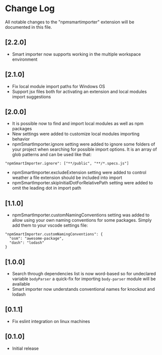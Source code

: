 # Change Log
All notable changes to the "npmsmartimporter" extension will be documented in this file.
## [2.2.0]
- Smart importer now supports working in the multiple workspace environment
## [2.1.0]
- Fix local module import paths for Windows OS
- Support jsx files both for activating an extension and local modules import suggestions
## [2.0.0]
- It is possible now to find and import local modules as well as npm packages
- New settings were added to customize local modules importing behavior
- npmSmartImporter.ignore setting were added to ignore some folders of your project when searching for possible import options. It is an array of glob patterns and can be used like that:
```
"npmSmartImporter.ignore": ["**/public", "**/*.specs.js"]
```
- npmSmartImporter.excludeExtension setting were added to control weather a file extension should be included into import
- npmSmartImporter.skipInitialDotForRelativePath setting were added to omit the leading dot in import path
## [1.1.0]
- npmSmartImporter.customNamingConventions setting was added to allow using your own naming conventions for some packages. Simply add them to your vscode settings file:
```
"npmSmartImporter.customNamingConventions": {
  "osm": "awesome-package",
  "dash": "lodash"
}
```
## [1.0.0]
- Search through dependencies list is now word-based so for undeclared variable `bodyParser` a quick-fix for importing `body-parser` module will be available
- Smart importer now understands conventional names for knockout and lodash
## [0.1.1]
- Fix eslint integration on linux machines
## [0.1.0]
- Initial release
